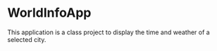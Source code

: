 # WorldInfoApp
This application is a class project to display the time and weather of a selected city.
